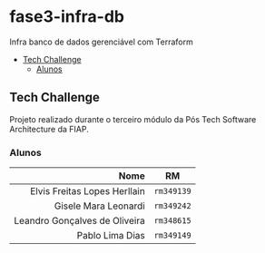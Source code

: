 # fase3-infra-db
Infra banco de dados gerenciável com Terraform

- [Tech Challenge](#tech-challenge)
  - [Alunos](#alunos)

## Tech Challenge

Projeto realizado durante o terceiro módulo da Pós Tech Software Architecture da FIAP.

### Alunos

|                            Nome |     RM     |
| ------------------------------: | :--------: |
|    Elvis Freitas Lopes Herllain | `rm349139` |
|            Gisele Mara Leonardi | `rm349242` |
|   Leandro Gonçalves de Oliveira | `rm348615` |
|                 Pablo Lima Dias | `rm349149` |
